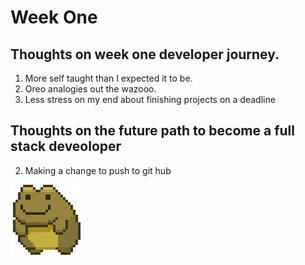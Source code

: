 # Week One

## Thoughts on week one developer journey. 
 
1. More self taught than I expected it to be.
2. Oreo analogies out the wazooo.
3. Less stress on my end about finishing projects on a deadline 

## Thoughts on the future path to become a full stack deveoloper
2. Making a change to push to git hub


![Spinning frog](/img/bigfrog.gif)
